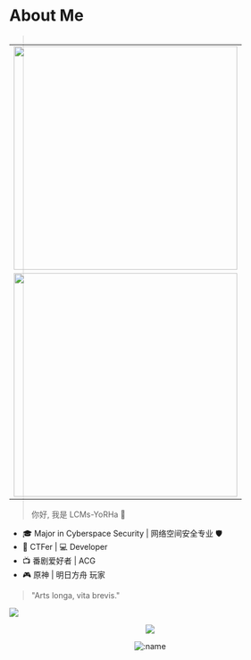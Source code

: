 # About Me

<table align='right'>
<tr><td><img src="https://github-profile-summary-cards.vercel.app/api/cards/profile-details?username=LCMs-YoRHa" width="400" /></td></tr>
<tr><td><img src="https://github-readme-stats-seven-henna-98.vercel.app/api?username=LCMs-YoRHa&include_all_commits=true&hide_border=true&show_icons=true&rank_icon=github&line_height=35" width="400"></td></tr>
</table>

> 你好, 我是 LCMs-YoRHa 👋

- 🎓 Major in Cyberspace Security | 网络空间安全专业 🛡️
- 🚩 CTFer | 💻 Developer
- 📺 番剧爱好者 | ACG
- 🎮 原神 | 明日方舟 玩家
  
> "Arts longa, vita brevis."

<p align="left">
<a href="https://github.com/anuraghazra/github-readme-stats">
<img src="https://github-readme-stats.vercel.app/api/top-langs/?username=LCMs-YoRHa&layout=compact" />
</a>
</p>



<p align="center">
<a href="https://skillicons.dev">
<img src="https://skillicons.dev/icons?i=python,java,php,html,js,c,css,spring,idea,androidstudio,matlab,cloudflare,netlify,github,twitter,azure,linux,docker,kubernetes,bash,git,githubactions,md,mysql,redis,windows,vscode,ubuntu,obsidian,kali" />
</a>
</p>


<p align="center">
<img src="https://count.kjchmc.cn/get/@LCMs-YoRHa?theme=minecraft" alt=":name" />
</p>
